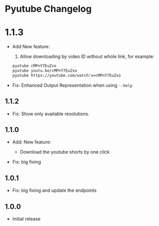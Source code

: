 # Pyutube Changelog

# 1.1.3

- Add New feature:

  1. Allow downloading by video ID without whole link, for example:

  ```bash
  pyutube cMPnY7EuZvo
  pyutube youtu.be/cMPnY7EuZvo
  pyutube https://youtube.com/watch?v=cMPnY7EuZvo
  ```

- Fix: Enhanced Output Representation when using `--help`

## 1.1.2

- Fix: Show only available resolutions.

## 1.1.0

- Add: New feature:

  - Download the youtube shorts by one click

- Fix: big fixing

## 1.0.1

- Fix: big fixing and update the endpoints

## 1.0.0

- Initial release
